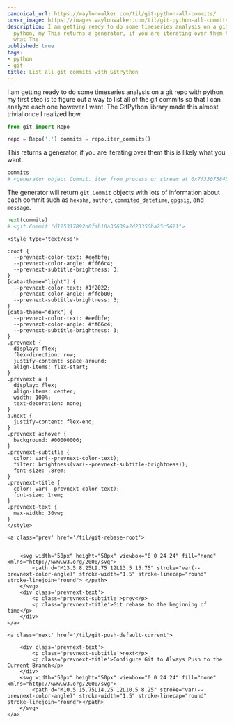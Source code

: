 ```yaml
---
canonical_url: https://waylonwalker.com/til/git-python-all-commits/
cover_image: https://images.waylonwalker.com/til/git-python-all-commits.png
description: I am getting ready to do some timeseries analysis on a git repo with
  python, my This returns a generator, if you are iterating over them this is likely
  what The
published: true
tags:
- python
- git
title: List all git commits with GitPython
---
```


I am getting ready to do some timeseries analysis on a git repo with python, my first step is to figure out a way to list all of the git commits so that I can analyze each one however I want.  The GitPython library made this almost trivial once I realized how.

``` python
from git import Repo

repo = Repo('.') commits = repo.iter_commits()
```

This returns a generator, if you are iterating over them this is likely what you want.

``` python
commits
# <generator object Commit._iter_from_process_or_stream at 0x7f3307584510>
```

The generator will return `git.Commit` objects with lots of information about each commit such as `hexsha`, `author`, `commited_datetime`, `gpgsig`, and
`message`.

``` python
next(commits)
# <git.Commit "d125317892d0fab10a36638a2d23356ba25c5621">
```
<div class='prevnext'>

    <style type='text/css'>

    :root {
      --prevnext-color-text: #eefbfe;
      --prevnext-color-angle: #ff66c4;
      --prevnext-subtitle-brightness: 3;
    }
    [data-theme="light"] {
      --prevnext-color-text: #1f2022;
      --prevnext-color-angle: #ffeb00;
      --prevnext-subtitle-brightness: 3;
    }
    [data-theme="dark"] {
      --prevnext-color-text: #eefbfe;
      --prevnext-color-angle: #ff66c4;
      --prevnext-subtitle-brightness: 3;
    }
    .prevnext {
      display: flex;
      flex-direction: row;
      justify-content: space-around;
      align-items: flex-start;
    }
    .prevnext a {
      display: flex;
      align-items: center;
      width: 100%;
      text-decoration: none;
    }
    a.next {
      justify-content: flex-end;
    }
    .prevnext a:hover {
      background: #00000006;
    }
    .prevnext-subtitle {
      color: var(--prevnext-color-text);
      filter: brightness(var(--prevnext-subtitle-brightness));
      font-size: .8rem;
    }
    .prevnext-title {
      color: var(--prevnext-color-text);
      font-size: 1rem;
    }
    .prevnext-text {
      max-width: 30vw;
    }
    </style>
    
    <a class='prev' href='/til/git-rebase-root'>
    

        <svg width="50px" height="50px" viewbox="0 0 24 24" fill="none" xmlns="http://www.w3.org/2000/svg">
            <path d="M13.5 8.25L9.75 12L13.5 15.75" stroke="var(--prevnext-color-angle)" stroke-width="1.5" stroke-linecap="round" stroke-linejoin="round"> </path>
        </svg>
        <div class='prevnext-text'>
            <p class='prevnext-subtitle'>prev</p>
            <p class='prevnext-title'>Git rebase to the beginning of time</p>
        </div>
    </a>
    
    <a class='next' href='/til/git-push-default-current'>
    
        <div class='prevnext-text'>
            <p class='prevnext-subtitle'>next</p>
            <p class='prevnext-title'>Configure Git to Always Push to the Current Branch</p>
        </div>
        <svg width="50px" height="50px" viewbox="0 0 24 24" fill="none" xmlns="http://www.w3.org/2000/svg">
            <path d="M10.5 15.75L14.25 12L10.5 8.25" stroke="var(--prevnext-color-angle)" stroke-width="1.5" stroke-linecap="round" stroke-linejoin="round"></path>
        </svg>
    </a>
  </div>